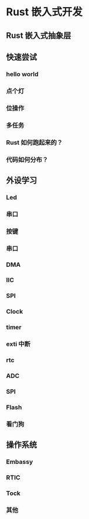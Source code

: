 # Rust 嵌入式开发

## Rust 嵌入式抽象层

## 快速尝试

### hello world

### 点个灯

### 位操作

### 多任务

### Rust 如何跑起来的？

### 代码如何分布？

## 外设学习

### Led

### 串口

### 按键

### 串口

### DMA

### IIC

### SPI

### Clock

### timer

### exti 中断

### rtc

### ADC

### SPI

### Flash

### 看门狗

## 操作系统

### Embassy

### RTIC

### Tock

### 其他